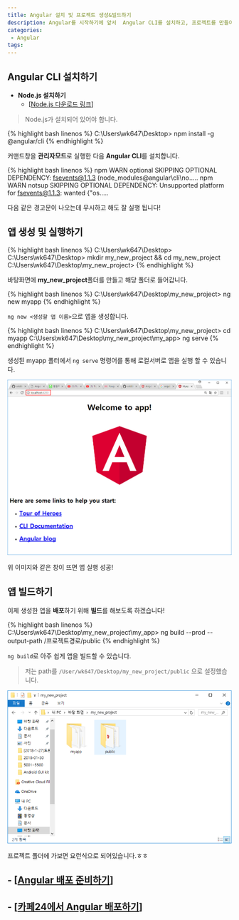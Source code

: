 ```yaml
---
title: Angular 설치 및 프로젝트 생성&빌드하기
description: Angular를 시작하기에 앞서  Angular CLI를 설치하고, 프로젝트를 만들어서 빌드하는 방법에 대한 포스팅입니다. 
categories:
 - Angular
tags:
---
```


## Angular CLI 설치하기

+ **Node.js 설치하기**
    * [[Node.js 다운로드 링크](https://nodejs.org/ko/download/)]

> Node.js가 설치되어 있어야 합니다.

{% highlight bash linenos %}
C:\Users\wk647\Desktop> npm install -g @angular/cli
{% endhighlight %}

커맨드창을 **관리자모드**로 실행한 다음 **Angular CLI**를 설치합니다.

{% highlight bash linenos %}
npm WARN optional SKIPPING OPTIONAL DEPENDENCY: fsevents@1.1.3 (node_modules\@angular\cli\no.....
npm WARN notsup SKIPPING OPTIONAL DEPENDENCY: Unsupported platform for fsevents@1.1.3: wanted {"os.....

다음 같은 경고문이 나오는데 무시하고 해도 잘 실행 됩니다!

## 앱 생성 및 실행하기

{% highlight bash linenos %}
C:\Users\wk647\Desktop>
C:\Users\wk647\Desktop> mkdir my_new_project && cd my_new_project
C:\Users\wk647\Desktop\my_new_project>
{% endhighlight %}

바탕화면에 **my_new_project**폴더를 만들고 해당 폴더로 들어갑니다.

{% highlight bash linenos %}
C:\Users\wk647\Desktop\my_new_project> ng new myapp
{% endhighlight %}

`ng new <생성할 앱 이름>`으로 앱을 생성합니다.

{% highlight bash linenos %}
C:\Users\wk647\Desktop\my_new_project> cd myapp
C:\Users\wk647\Desktop\my_new_project\my_app> ng serve
{% endhighlight %}

생성된 myapp 폴터에서 `ng serve` 명령어를 통해 로컬서버로 앱을 실행 할 수 있습니다.

![앱 실행](https://raw.githubusercontent.com/wkddnjset/wkddnjset.github.io/master/_posts/images/2018-01-31/ng_serve_01.png)

위 이미지와 같은 창이 뜨면 앱 실행 성공!

## 앱 빌드하기

이제 생성한 앱을 **배포**하기 위해 **빌드**를 해보도록 하겠습니다!

{% highlight bash linenos %}
C:\Users\wk647\Desktop\my_new_project\my_app> ng build --prod --output-path /프로젝트경로/public
{% endhighlight %}

`ng build`로 아주 쉽게 앱을 빌드할 수 있습니다.

>저는 path를 `/User/wk647/Desktop/my_new_project/public` 으로 설정했습니다.

![앱 빌드](https://raw.githubusercontent.com/wkddnjset/wkddnjset.github.io/master/_posts/images/2018-01-31/ng_build_01.png)

프로젝트 폴더에 가보면 요런식으로 되어있습니다.ㅎㅎ

## - [[Angular 배포 준비하기](https://wkddnjset.github.io/angular/2018/01/31/Angular-배포-준비하기/)]
## - [[카페24에서 Angular 배포하기](https://wkddnjset.github.io/angular/2018/01/30/카페24에서-Angular-배포하기/)]